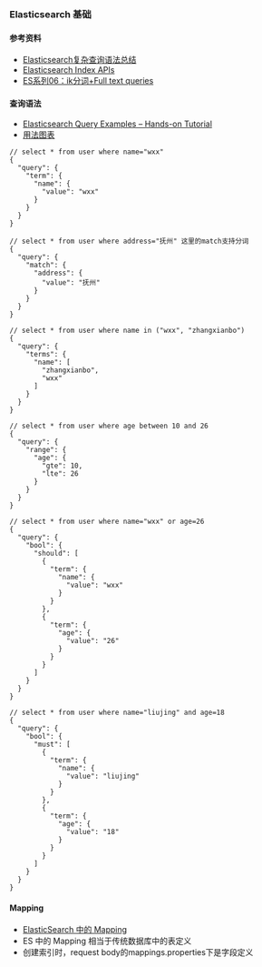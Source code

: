 ### Elasticsearch 基础

#### 参考资料
* [Elasticsearch复杂查询语法总结](https://juejin.cn/post/6998403625982623780)
* [Elasticsearch Index APIs](https://www.elastic.co/guide/en/elasticsearch/reference/current/indices.html)
* [ES系列06：ik分词+Full text queries](https://cloud.tencent.com/developer/article/1746883)

#### 查询语法
* [Elasticsearch Query Examples – Hands-on Tutorial](https://coralogix.com/blog/42-elasticsearch-query-examples-hands-on-tutorial/)
* [用法图表](../images/elasticsearch-query-guide.jpg)

```
// select * from user where name="wxx"
{
  "query": {
    "term": {
      "name": {
        "value": "wxx"
      }
    }
  }
}

// select * from user where address="抚州" 这里的match支持分词
{
  "query": {
    "match": {
      "address": {
        "value": "抚州"
      }
    }
  }
}

// select * from user where name in ("wxx", "zhangxianbo")
{
  "query": {
    "terms": {
      "name": [
        "zhangxianbo",
        "wxx"
      ]
    }
  }
}

// select * from user where age between 10 and 26
{
  "query": {
    "range": {
      "age": {
        "gte": 10,
        "lte": 26
      }
    }
  }
}

// select * from user where name="wxx" or age=26
{
  "query": {
    "bool": {
      "should": [
        {
          "term": {
            "name": {
              "value": "wxx"
            }
          }
        },
        {
          "term": {
            "age": {
              "value": "26"
            }
          }
        }
      ]
    }
  }
}

// select * from user where name="liujing" and age=18
{
  "query": {
    "bool": {
      "must": [
        {
          "term": {
            "name": {
              "value": "liujing"
            }
          }
        },
        {
          "term": {
            "age": {
              "value": "18"
            }
          }
        }
      ]
    }
  }
}
```

#### Mapping
* [ElasticSearch 中的 Mapping](https://codeshellme.github.io/2021/02/es-mappings/)
* ES 中的 Mapping 相当于传统数据库中的表定义
* 创建索引时，request body的mappings.properties下是字段定义